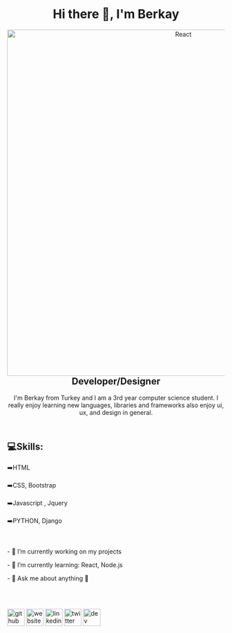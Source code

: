   <header>
      <h1>Hi there 👋, I'm Berkay</h1>
      <img  align="left" alt="React" width="800px" 
        src="https://media4.giphy.com/media/WtTnAfZn6aVJfBzlN3/source.gif"       
        alt=""
      />
      <h2 style"color: #01c2c2;">Developer/Designer</h2>
      <p>
        I'm Berkay from Turkey and I am a 3rd year computer science student. I
        really enjoy learning new languages, libraries and frameworks also
        enjoy ui, ux, and design in general.
      </p>
</header>

<section>
 <div>
       <h2>💻Skills:</h2>
        ➡️HTML <br /><br />
        ➡️CSS, Bootstrap <br /><br />
        ➡️Javascript , Jquery <br /><br />
        ➡️PYTHON, Django
 </div>
 <br /><br />
</section>


 <div>
 <img 
 src="https://media2.giphy.com/media/13HgwGsXF0aiGY/giphy.gif"
 alt=""
      />
      <p>- 🔭 I’m currently working on my projects</p>
      <p>- 🌱 I’m currently learning: React, Node.js</p>
      <p>- 💬 Ask me about anything 🙂</p>
</div>

<br><br>

[<img src='https://cdn.jsdelivr.net/npm/simple-icons@3.0.1/icons/github.svg' alt='github' height='40'>](https://github.com/berkayalatas) [<img src='https://cdn.jsdelivr.net/npm/simple-icons@3.0.1/icons/icloud.svg' alt='website' height='40'>](http://berkay.engineer)   [<img src='https://cdn.jsdelivr.net/npm/simple-icons@3.0.1/icons/linkedin.svg' alt='linkedin' height='40'>](https://www.linkedin.com/in/berkay-alatas-5966831a7/)    [<img src='https://cdn.jsdelivr.net/npm/simple-icons@3.0.1/icons/twitter.svg' alt='twitter' height='40'>](https://twitter.com/berkayalatas1)   [<img src='https://cdn.jsdelivr.net/npm/simple-icons@3.0.1/icons/dev-dot-to.svg' alt='dev' height='40'>](https://dev.to/berkayalatas)

